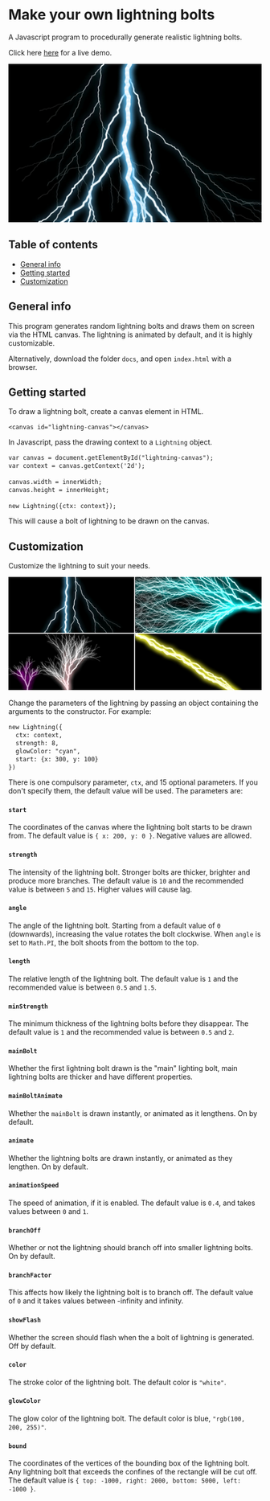 # Make your own lightning bolts
A Javascript program to procedurally generate realistic lightning bolts.

Click here <a href="https://chaseleantj.github.io/js-lightning-effect/">here</a> for a live demo.

<img src="pics/lightning_demo.jpg">

## Table of contents
* [General info](#general-info)
* [Getting started](#getting-started)
* [Customization](#customization)

## General info

This program generates random lightning bolts and draws them on screen via the HTML canvas. The lightning is animated by default, and it is highly customizable.

Alternatively, download the folder `docs`, and open `index.html` with a browser.

## Getting started

To draw a lightning bolt, create a canvas element in HTML.
```
<canvas id="lightning-canvas"></canvas>
```

In Javascript, pass the drawing context to a `Lightning` object.

```
var canvas = document.getElementById("lightning-canvas");
var context = canvas.getContext('2d');

canvas.width = innerWidth;
canvas.height = innerHeight;

new Lightning({ctx: context});
```
This will cause a bolt of lightning to be drawn on the canvas.

## Customization

Customize the lightning to suit your needs.

<img src="pics/lightning_demo2.jpg">

Change the parameters of the lightning by passing an object containing the arguments to the constructor. For example:
```
new Lightning({
  ctx: context, 
  strength: 8, 
  glowColor: "cyan", 
  start: {x: 300, y: 100}
})
```
There is one compulsory parameter, `ctx`, and 15 optional parameters. If you don't specify them, the default value will be used. The parameters are:

#### `start`

The coordinates of the canvas where the lightning bolt starts to be drawn from. The default value is `{ x: 200, y: 0 }`. Negative values are allowed.

#### `strength`

The intensity of the lightning bolt. Stronger bolts are thicker, brighter and produce more branches. The default value is `10` and the recommended value is between `5` and `15`. Higher values will cause lag.

#### `angle`

The angle of the lightning bolt. Starting from a default value of `0` (downwards), increasing the value rotates the bolt clockwise. When `angle` is set to `Math.PI`, the bolt shoots from the bottom to the top.

#### `length`

The relative length of the lightning bolt. The default value is `1` and the recommended value is between `0.5` and `1.5`.

#### `minStrength`

The minimum thickness of the lightning bolts before they disappear. The default value is `1` and the recommended value is between `0.5` and `2`.

#### `mainBolt`

Whether the first lightning bolt drawn is the "main" lighting bolt, main lightning bolts are thicker and have different properties.

#### `mainBoltAnimate`

Whether the `mainBolt` is drawn instantly, or animated as it lengthens. On by default.

#### `animate`

Whether the lightning bolts are drawn instantly, or animated as they lengthen. On by default.

#### `animationSpeed`

The speed of animation, if it is enabled. The default value is `0.4`, and takes values between `0` and `1`.

#### `branchOff`

Whether or not the lightning should branch off into smaller lightning bolts. On by default.

#### `branchFactor`

This affects how likely the lightning bolt is to branch off. The default value of `0` and it takes values between -infinity and infinity.

#### `showFlash`

Whether the screen should flash when the a bolt of lightning is generated. Off by default.

#### `color`

The stroke color of the lightning bolt. The default color is `"white"`.

#### `glowColor`

The glow color of the lightning bolt. The default color is blue, `"rgb(100, 200, 255)"`.

#### `bound`

The coordinates of the vertices of the bounding box of the lightning bolt. Any lightning bolt that exceeds the confines of the rectangle will be cut off. The default value is `{ top: -1000, right: 2000, bottom: 5000, left: -1000 }`.
